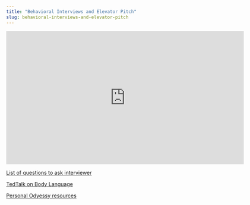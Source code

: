 ```yaml
---
title: "Behavioral Interviews and Elevator Pitch"
slug: behavioral-interviews-and-elevator-pitch
---
```


<embed src="https://s3.amazonaws.com/mgwu-misc/MS-17/Slides/Behavioral+Interview+and+Elevator+Pitch.pdf" width="640" height="360" type='application/pdf'>

[List of questions to ask interviewer](https://docs.google.com/document/d/1jrqKX2s2L7MHxD3286yrovoM-g6EmkNjvjWq0C-gL78/edit#heading=h.u0lbf6si8fgh)

[TedTalk on Body Language](https://www.ted.com/talks/amy_cuddy_your_body_language_shapes_who_you_are?language=en)

[Personal Odyessy resources](https://docs.google.com/document/d/1jrqKX2s2L7MHxD3286yrovoM-g6EmkNjvjWq0C-gL78/edit#heading=h.u0lbf6si8fgh)
